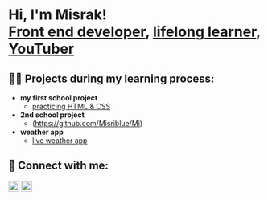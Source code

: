 <h1>Hi, I'm Misrak!
 <br/><a href="https://github.com/misriblue">Front end developer</a>, <a href="https://www.linkedin.com/in/misriblue/">lifelong learner</a>, <a href="https://www.youtube.com/@MyPath-k9n">YouTuber</a></h1>

<h2>👨‍💻  Projects during my learning process:</h2>

- <b>my first school project</b>
  - [practicing HTML & CSS](https://github.com/Misriblue/first)
- <b>2nd school project </b>
  - (https://github.com/Misriblue/Mi) 
- <b>weather app</b>
  - [live weather app](https://github.com/Misriblue/weather-app)
 

<h2> 🤳 Connect with me:</h2>

[<img align="left" alt="misriblue | YouTube" width="22px" src="https://cdn.jsdelivr.net/npm/simple-icons@v3/icons/youtube.svg" />][youtube]

[<img align="left" alt="misriblue | LinkedIn" width="22px" src="https://cdn.jsdelivr.net/npm/simple-icons@v3/icons/linkedin.svg" />][linkedin]


[youtube]: https://www.youtube.com/@MyPath-k9n
[my website]: https://bluebird7.neocities.org/
[linkedin]: https://linkedin.com/in/misriblue

<!--

Here are some ideas to get you started:

- 🔭 I’m currently working on ...
- 🌱 I’m currently learning ...
- 👯 I’m looking to collaborate on ...
- 🤔 I’m looking for help with ...
- 💬 Ask me about ...
- 📫 How to reach me: ...
- 😄 Pronouns: ...
- ⚡ Fun fact: ...
-->

